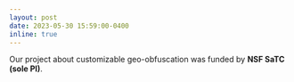 ```yaml
---
layout: post
date: 2023-05-30 15:59:00-0400
inline: true
---
```


Our project about customizable geo-obfuscation was funded by **NSF SaTC (sole PI)**. 
